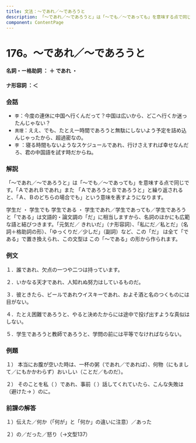 ```yaml
---
title: 文法：～であれ／～であろうと
description: 「～であれ／～であろうと」は「～でも／～であっても」を意味する点で同じです。「ＡであれＢであれ」また 「ＡであろうとＢであろうと」と繰り返されると、「Ａ、Ｂのどちらの場合でも」という意味を表すようになります。
component: ContentPage
---
```



# 176。～であれ／～であろうと
#### 名詞・ー格助詞 ： ＋ であれ ・
#### ナ形容詞 ：＜
### 会話
- `李`：今度の連休に中国へ行くんだって？中国は広いから、どこへ行くか迷ったんじゃない？
- `真理`：ええ、でも、たとえ一時間であろうと無駄にしないよう予定を詰め込んじゃったから、超過密なの。
- `李` ：寝る時間もないようなスケジュールであれ、行けさえすれば幸せなんだろ、君の中国語を試す時だからね。
### 解説
「～であれ／～であろうと」は「～でも／～であっても」を意味する点で同じです。「ＡであれＢであれ」また 「ＡであろうとＢであろうと」と繰り返されると、「Ａ、Ｂのどちらの場合でも」という意味を表すようになります。

学生だ ・ 学生でも 学生である ・ 学生であれ／学生であっても／学生であろうと「である」は文語的・論文調の「だ」に相当しますから、名詞のほかにも広範な語と結びつきます。「元気だ／ きれいだ」（ナ形容詞）、「私にだ／私とだ」（名詞＋格助詞の形）、「ゆっくりだ／少しだ」（副詞）など、この「だ」 は全て「である」で置き換えられ、この文型は この「～である」の形から作られます。
### 例文
１．誰であれ、欠点の一つや二つは持っています。

２．いかなる天才であれ、人知れぬ努力はしているものだ。

３．彼ときたら、ビールであれウイスキーであれ、およそ酒と名のつくものには目がない。

４．たとえ困難であろうと、やると決めたからには途中で投げ出すような真似はしない。

５．学生であろうと教師であろうと、学問の前には平等でなければならない。
### 例題
１） 本当にお腹が空いた時は、一杯の粥（であれ／であれば）、何物（にもまして／にもかかわらず）おいしい（ことだ／ものだ）。    

２） そのことを私（ ）であれ、事前（ ）話してくれていたら、こんな失敗は（避けた→ ）のに。
### 前課の解答
１）伝えた／何か（「何が」と「何か」の違いに注意）／あった

２）の／だった／怒り（→文型137）
